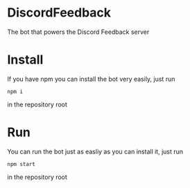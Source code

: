 # DiscordFeedback
The bot that powers the Discord Feedback server

# Install
If you have npm you can install the bot very easily, just run
```
npm i
```
in the repository root

# Run
You can run the bot just as easliy as you can install it, just run
```
npm start
```
in the repository root
